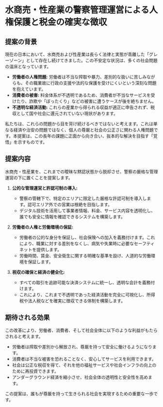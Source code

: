 # 水商売・性産業の警察管理運営による人権保護と税金の確実な徴収

## 提案の背景
現在の日本において、水商売および性産業は長らく法律と実態が乖離した「グレーゾーン」として存在し続けてきました。この不安定な状況は、多くの社会問題の温床となっています。

*   **労働者の人権問題:** 労働者は不当な搾取や暴力、差別的な扱いに苦しみながらも、その職業故に行政の支援や法的な保護を受けにくいという深刻な問題を抱えています。
*   **消費者の被害:** 料金体系が不透明であるため、消費者が不当なサービスを受けたり、詐欺や「ぼったくり」などの被害に遭うケースが後を絶ちません。
*   **不透明な経済活動:** これらの産業から得られる収益が適正に申告されず、税収として国や社会に還元されていない現状があります。

私たちは、これらの問題から目を背け続けるべきではないと考えます。これは単なる経済や治安の問題ではなく、個人の尊厳と社会の公正さに関わる人権問題です。本提案は、この長年の課題に正面から向き合い、抜本的な解決を目指す「覚悟」を示すものです。

## 提案内容
水商売・性産業を、これまでの曖昧な黙認状態から脱却させ、警察の厳格な管理運営の下に置くことを提案します。

1.  **公的な管理運営と許認可制の導入:**
    *   警察の管轄下で、特定のエリアに限定した厳格な許認可制を導入します。認可エリア外での営業は根絶を目指します。
    *   デジタル技術を活用して事業者情報、料金、サービス内容を透明化し、誰でも安全に情報を確認できるシステムを構築します。

2.  **労働者の人権と労働環境の保証:**
    *   労働者の公的な身分を保証し、社会保険への加入を義務付けます。これにより、職業に対する差別をなくし、病気や失業時に必要なセーフティネットを提供します。
    *   労働時間、賃金、安全衛生に関する明確な基準を設け、人道的な労働環境を保証します。

3.  **税収の確保と経済の健全化:**
    *   すべての取引を追跡可能な決済システムに統一し、透明な会計を義務付けます。
    *   これにより、これまで不透明であった経済活動を完全に可視化し、所得税や法人税などを確実に徴収できる体制を構築します。

## 期待される効果
この改革により、労働者、消費者、そして社会全体に以下のような利益がもたらされると考えます。

*   労働者は搾取や差別から解放され、尊厳を持って安全に働けるようになります。
*   消費者は不当な被害を恐れることなく、安心してサービスを利用できます。
*   社会は公正な税収を得て、それを他の福祉サービスや社会インフラの向上のために再投資できます。
*   アンダーグラウンド経済を縮小させ、社会全体の透明性と安全性を高めます。

この提案は、誰もが尊厳を持って生きられる社会を実現するための重要な一歩です。
